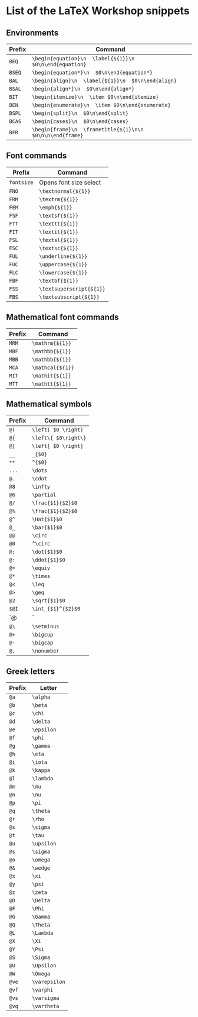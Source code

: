 # List of the LaTeX Workshop snippets

## Environments

| Prefix |                          Command                           |
| ------ | ---------------------------------------------------------- |
| `BEQ`  | `\begin{equation}\n  \label{${1}}\n  $0\n\end{equation}`   |
| `BSEQ` | `\begin{equation*}\n  $0\n\end{equation*}`                 |
| `BAL`  | `\begin{align}\n  \label{${1}}\n  $0\n\end{align}`         |
| `BSAL` | `\begin{align*}\n  $0\n\end{align*}`                       |
| `BIT`  | `\begin{itemize}\n  \item $0\n\end{itemize}`               |
| `BEN`  | `\begin{enumerate}\n  \item $0\n\end{enumerate}`           |
| `BSPL` | `\begin{split}\n  $0\n\end{split}`                         |
| `BCAS` | `\begin{cases}\n  $0\n\end{cases}`                         |
| `BFR`  | `\begin{frame}\n  \frametitle{${1}\n\n  $0\n\n\end{frame}` |

## Font commands

|   Prefix   |                                           Command                                           |
| ---------- | ------------------------------------------------------------------------------------------- |
| `fontsize` | Opens font size select |
| `FNO`      | `\textnormal{${1}}`                                                                         |
| `FRM`      | `\textrm{${1}}`                                                                             |
| `FEM`      | `\emph{${1}}`                                                                               |
| `FSF`      | `\textsf{${1}}`                                                                             |
| `FTT`      | `\texttt{${1}}`                                                                             |
| `FIT`      | `\textit{${1}}`                                                                             |
| `FSL`      | `\textsl{${1}}`                                                                             |
| `FSC`      | `\textsc{${1}}`                                                                             |
| `FUL`      | `\underline{${1}}`                                                                          |
| `FUC`      | `\uppercase{${1}}`                                                                          |
| `FLC`      | `\lowercase{${1}}`                                                                          |
| `FBF`      | `\textbf{${1}}`                                                                             |
| `FSS`      | `\textsuperscript{${1}}`                                                                    |
| `FBS`      | `\textsubscript{${1}}`                                                                      |

## Mathematical font commands

| Prefix |     Command      |
| ------ | ---------------- |
| `MRM`  | `\mathrm{${1}}`  |
| `MBF`  | `\mathbb{${1}}`  |
| `MBB`  | `\mathbb{${1}}`  |
| `MCA`  | `\mathcal{${1}}` |
| `MIT`  | `\mathit{${1}}`  |
| `MTT`  | `\mathtt{${1}}`  |



## Mathematical symbols

| Prefix |       Command        |
| ------ | -------------------- |
| `@(`   | `\left( $0 \right)`  |
| `@{`   | `\left\{ $0\right\}` |
| `@[`   | `\left[ $0 \right]`  |
| `__`   | `_{$0}`              |
| `**`   | `^{$0}`              |
| `...`  | `\dots`              |
| `@.`   | `\cdot`              |
| `@8`   | `\infty`             |
| `@6`   | `\partial`           |
| `@/`   | `\frac{$1}{$2}$0`    |
| `@%`   | `\frac{$1}{$2}$0`    |
| `@^`   | `\Hat{$1}$0`         |
| `@_`   | `\bar{$1}$0`         |
| `@@`   | `\circ`              |
| `@0`   | `^\circ`             |
| `@;`   | `\dot{$1}$0`         |
| `@:`   | `\ddot{$1}$0`        |
| `@=`   | `\equiv`             |
| `@*`   | `\times`             |
| `@<`   | `\leq`               |
| `@>`   | `\geq`               |
| `@2`   | `\sqrt{$1}$0`        |
| `$@I`  | `\int_{$1}^{$2}$0`   |
| `@| `  | `\Big | `            |
| `@\`   | `\setminus`          |
| `@+`   | `\bigcup`            |
| `@-`   | `\bigcap`            |
| `@,`   | `\nonumber`          |

## Greek letters

| Prefix |    Letter     |
| ------ | ------------- |
| `@a`   | `\alpha`      |
| `@b`   | `\beta`       |
| `@c`   | `\chi`        |
| `@d`   | `\delta`      |
| `@e`   | `\epsilon`    |
| `@f`   | `\phi`        |
| `@g`   | `\gamma`      |
| `@h`   | `\eta`        |
| `@i`   | `\iota`       |
| `@k`   | `\kappa`      |
| `@l`   | `\lambda`     |
| `@m`   | `\mu`         |
| `@n`   | `\nu`         |
| `@p`   | `\pi`         |
| `@q`   | `\theta`      |
| `@r`   | `\rho`        |
| `@s`   | `\sigma`      |
| `@t`   | `\tau`        |
| `@u`   | `\upsilon`    |
| `@s`   | `\sigma`      |
| `@o`   | `\omega`      |
| `@&`   | `\wedge`      |
| `@x`   | `\xi`         |
| `@y`   | `\psi`        |
| `@z`   | `\zeta`       |
| `@D`   | `\Delta`      |
| `@F`   | `\Phi`        |
| `@G`   | `\Gamma`      |
| `@Q`   | `\Theta`      |
| `@L`   | `\Lambda`     |
| `@X`   | `\Xi`         |
| `@Y`   | `\Psi`        |
| `@S`   | `\Sigma`      |
| `@U`   | `\Upsilon`    |
| `@W`   | `\Omega`      |
| `@ve`  | `\varepsilon` |
| `@vf`  | `\varphi`     |
| `@vs`  | `\varsigma`   |
| `@vq`  | `\vartheta`   |
